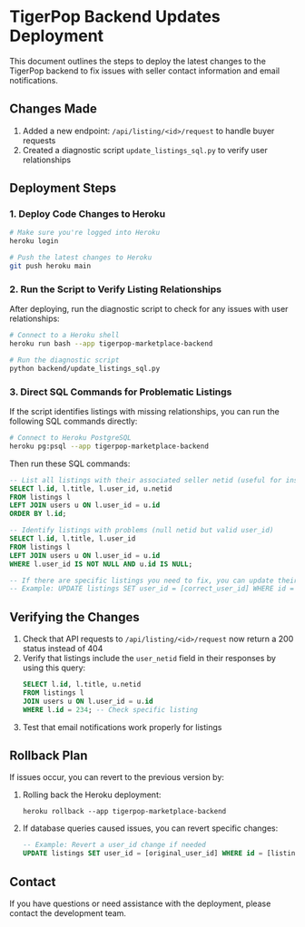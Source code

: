 # TigerPop Backend Updates Deployment

This document outlines the steps to deploy the latest changes to the TigerPop backend to fix issues with seller contact information and email notifications.

## Changes Made

1. Added a new endpoint: `/api/listing/<id>/request` to handle buyer requests
2. Created a diagnostic script `update_listings_sql.py` to verify user relationships

## Deployment Steps

### 1. Deploy Code Changes to Heroku

```bash
# Make sure you're logged into Heroku
heroku login

# Push the latest changes to Heroku
git push heroku main
```

### 2. Run the Script to Verify Listing Relationships

After deploying, run the diagnostic script to check for any issues with user relationships:

```bash
# Connect to a Heroku shell
heroku run bash --app tigerpop-marketplace-backend

# Run the diagnostic script
python backend/update_listings_sql.py
```

### 3. Direct SQL Commands for Problematic Listings

If the script identifies listings with missing relationships, you can run the following SQL commands directly:

```bash
# Connect to Heroku PostgreSQL
heroku pg:psql --app tigerpop-marketplace-backend
```

Then run these SQL commands:

```sql
-- List all listings with their associated seller netid (useful for inspection)
SELECT l.id, l.title, l.user_id, u.netid 
FROM listings l
LEFT JOIN users u ON l.user_id = u.id
ORDER BY l.id;

-- Identify listings with problems (null netid but valid user_id)
SELECT l.id, l.title, l.user_id
FROM listings l
LEFT JOIN users u ON l.user_id = u.id
WHERE l.user_id IS NOT NULL AND u.id IS NULL;

-- If there are specific listings you need to fix, you can update their user_id:
-- Example: UPDATE listings SET user_id = [correct_user_id] WHERE id = [listing_id];
```

## Verifying the Changes

1. Check that API requests to `/api/listing/<id>/request` now return a 200 status instead of 404
2. Verify that listings include the `user_netid` field in their responses by using this query:
   ```sql
   SELECT l.id, l.title, u.netid 
   FROM listings l
   JOIN users u ON l.user_id = u.id
   WHERE l.id = 234; -- Check specific listing
   ```
3. Test that email notifications work properly for listings

## Rollback Plan

If issues occur, you can revert to the previous version by:

1. Rolling back the Heroku deployment:
   ```
   heroku rollback --app tigerpop-marketplace-backend
   ```

2. If database queries caused issues, you can revert specific changes:
   ```sql
   -- Example: Revert a user_id change if needed
   UPDATE listings SET user_id = [original_user_id] WHERE id = [listing_id];
   ```

## Contact

If you have questions or need assistance with the deployment, please contact the development team. 